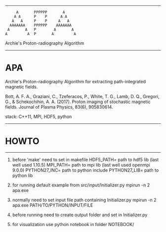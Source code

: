 
***************************************                                   
         A       PPPPPP       A        
        A A      P    P      A A       
       A   A     P    P     A   A      
      AAAAAAA    PPPPPP    AAAAAAA     
     A       A   P        A       A    
    A         A  P       A         A   
 Archie's Proton-radiography Algorithm 
****************************************

# APA
 Archie's Proton-radiography Algorithm 
 for extracting path-integrated magnetic fields.

 Bott, A. F. A., Graziani, C., Tzeferacos, P., White, T. G., 
 Lamb, D. Q., Gregori, G., & Schekochihin, A. A. (2017). 
 Proton imaging of stochastic magnetic fields. 
 Journal of Plasma Physics, 83(6), 905830614.

 stack: C++11, MPI, HDF5, python

_______________________
#       HOWTO
_______________________
1. before 'make' need to set in makefile
    HDF5_PATH= path to hdf5 lib (last well used 1.10.5)
    MPI_PATH= path to mpi lib (last well used openmpi 9.0.0)
    PYTHON27_INC= path to python include
    PYTHON27_LIB= path to python lib

2. for running default example from src/input/Initializer.py
    mpirun -n 2 apa.exe

3. normally need to set input file path containing Initializer.py
    mpirun -n 2 apa.exe PATH/TO/PYTHON/INPUT/FILE

4. before running need to create output folder and set in Initializer.py

5. for visualization use python notebook in folder NOTEBOOK/



